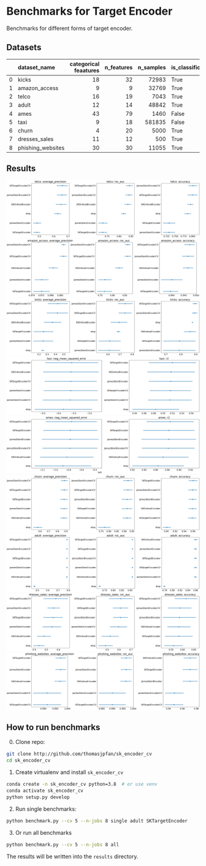 # Benchmarks for Target Encoder

Benchmarks for different forms of target encoder.

## Datasets

|    | dataset_name      |   categorical feaatures |   n_features |   n_samples | is_classification   | openml_url                     |
|---:|:------------------|------------------------:|-------------:|------------:|:--------------------|:-------------------------------|
|  0 | kicks             |                      18 |           32 |       72983 | True                | https://www.openml.org/d/41162 |
|  1 | amazon_access     |                       9 |            9 |       32769 | True                | https://www.openml.org/d/4135  |
|  2 | telco             |                      16 |           19 |        7043 | True                | https://www.openml.org/d/42178 |
|  3 | adult             |                      12 |           14 |       48842 | True                | https://www.openml.org/d/179   |
|  4 | ames              |                      43 |           79 |        1460 | False               | https://www.openml.org/d/42165 |
|  5 | taxi              |                       9 |           18 |      581835 | False               | https://www.openml.org/d/42729 |
|  6 | churn             |                       4 |           20 |        5000 | True                | https://www.openml.org/d/40701 |
|  7 | dresses_sales     |                      11 |           12 |         500 | True                | https://www.openml.org/d/23381 |
|  8 | phishing_websites |                      30 |           30 |       11055 | True                | https://www.openml.org/d/4534  |

## Results

![telco](figures/telco.png)
![amazon_access](figures/amazon_access.png)
![kicks](figures/kicks.png)
![taxi](figures/taxi.png)
![ames](figures/ames.png)
![churn](figures/churn.png)
![adult](figures/adult.png)
![dresses_sales](figures/dresses_sales.png)
![phishing_websites](figures/phishing_websites.png)

## How to run benchmarks

0. Clone repo:

```bash
git clone http://github.com/thomasjpfan/sk_encoder_cv
cd sk_encoder_cv
```

1. Create virtualenv and install `sk_encoder_cv`

```bash
conda create -n sk_encoder_cv python=3.8  # or use venv
conda activate sk_encoder_cv
python setup.py develop
```

2. Run single benchmarks:

```bash
python benchmark.py --cv 5 --n-jobs 8 single adult SKTargetEncoder
```

3. Or run all benchmarks

```bash
python benchmark.py --cv 5 --n-jobs 8 all
```

The results will be written into the `results` directory.
